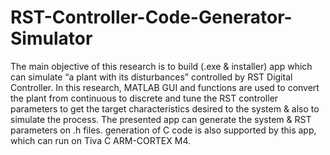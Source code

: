 # RST-Controller-Code-Generator-Simulator
The main objective of this research is to build (.exe &amp; installer) app which can simulate “a plant with its disturbances” controlled by RST Digital Controller. In this research, MATLAB GUI and functions are used to convert the plant from continuous to discrete and tune the RST controller parameters to get the target characteristics desired to the system &amp; also to simulate the process. The presented app can generate the system &amp; RST parameters on .h files. generation of C code is also supported by this app, which can run on Tiva C ARM-CORTEX M4.
